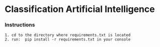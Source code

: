 # Classification Artificial Intelligence

### Instructions
```
1. cd to the directory where requirements.txt is located
2. run:  pip install -r requirements.txt in your console
```
